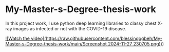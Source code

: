 # My-Master-s-Degree-thesis-work
In this project work, I use python deep learning libraries to classy chest X-ray images as infected or not with the COVID-19 disease. 

[![Watch the video](https://raw.githubusercontent.com/blessingogbeh/My-Master-s-Degree-thesis-work/main/Screenshot 2024-11-27 230705.png))](https://drive.google.com/file/d/1D8LIhFPkP3mxYsUyC6KW9udGMqPRWA5E/view?usp=sharing))

